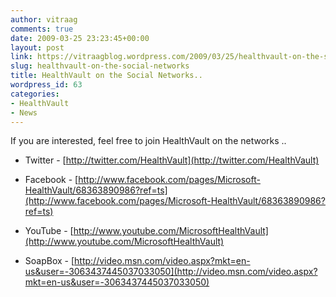 ```yaml
---
author: vitraag
comments: true
date: 2009-03-25 23:23:45+00:00
layout: post
link: https://vitraagblog.wordpress.com/2009/03/25/healthvault-on-the-social-networks/
slug: healthvault-on-the-social-networks
title: HealthVault on the Social Networks..
wordpress_id: 63
categories:
- HealthVault
- News
---
```


If you are interested, feel free to join HealthVault on the networks ..



	
  * Twitter - [http://twitter.com/HealthVault](http://twitter.com/HealthVault)

	
  * Facebook - [http://www.facebook.com/pages/Microsoft-HealthVault/68363890986?ref=ts](http://www.facebook.com/pages/Microsoft-HealthVault/68363890986?ref=ts)
	
  * YouTube - [http://www.youtube.com/MicrosoftHealthVault](http://www.youtube.com/MicrosoftHealthVault)



	
  * SoapBox - [http://video.msn.com/video.aspx?mkt=en-us&user=-3063437445037033050](http://video.msn.com/video.aspx?mkt=en-us&user=-3063437445037033050)


